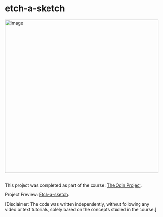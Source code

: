 # etch-a-sketch
<img src="https://github.com/user-attachments/assets/a0d874ea-841e-4a65-b6f1-b65c4f93f081" alt="image" width="500"/>
<br><br/>


This project was completed as part of the course: [The Odin Project](https://www.theodinproject.com/lessons/foundations-etch-a-sketch).


Project Preview: [Etch-a-sketch](https://dasha-solomkina.github.io/etch-a-sketch/).

[Disclaimer: The code was written independently, without following any video or text tutorials, solely based on the concepts studied in the course.]
